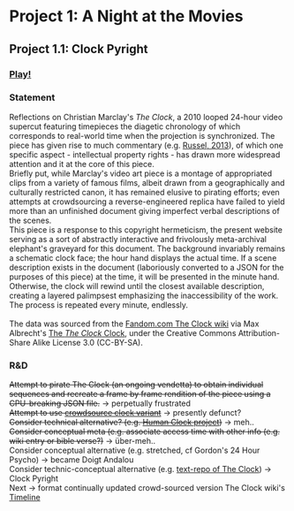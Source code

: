# Project 1: A Night at the Movies

## Project 1.1: Clock Pyright

### [Play!](https://ylliez.github.io/CART263/projects/proj01_movieNight/proj01_clockPyright/)

### Statement
Reflections on Christian Marclay's *The Clock*, a 2010 looped 24-hour video supercut featuring timepieces the diagetic chronology of which corresponds to real-world time when the projection is synchronized. The piece has given rise to much commentary (e.g. [Russel, 2013](http://catherinerussell.ca/wp-content/uploads/2013/10/Russell-FW-54-2-Archival-Cinephilia-in-The-Clock.pdf)), of which one specific aspect - intellectual property rights - has drawn more widespread attention and it at the core of this piece.<br>
Briefly put, while Marclay's video art piece is a montage of appropriated clips from a variety of famous films, albeit drawn from a geographically and culturally restricted canon, it has remained elusive to pirating efforts; even attempts at crowdsourcing a reverse-engineered replica have failed to yield more than an unfinished document giving imperfect verbal descriptions of the scenes.<br>
This piece is a response to this copyright hermeticism, the present website serving as a sort of abstractly interactive and frivolously meta-archival elephant's graveyard for this document. The background invariably remains a schematic clock face; the hour hand displays the actual time. If a scene description exists in the document (laboriously converted to a JSON for the purposes of this piece) at the time, it will be presented in the minute hand. Otherwise, the clock will rewind until the closest available description, creating a layered palimpsest emphasizing the inaccessibility of the work. The process is repeated every minute, endlessly.<br><br>
The data was sourced from the [Fandom.com The Clock wiki](https://theclock.fandom.com/wiki/) via Max Albrecht's [The *The Clock* Clock](http://clockclock.ars.is/), under the Creative Commons Attribution-Share Alike License 3.0 (CC-BY-SA).

### R&D

~~Attempt to pirate The Clock (an ongoing vendetta) to obtain individual sequences and recreate a frame by frame rendition of the piece using a CPU-breaking JSON file.~~ -> perpetually frustrated<br>
~~Attempt to use [crowdsource clock variant](https://theclockmarclay.wikia.com/wiki/Crowdsourcing-The-Clock)~~ -> presently defunct?<br>
~~Consider technical alternative? (e.g. [Human Clock project](https://humanclock.com/))~~ -> meh..<br>
~~Consider conceptual meta (e.g. associate access time with other info (e.g. wiki entry or bible verse?)~~ -> über-meh..<br>
Consider conceptual alternative (e.g. stretched, cf Gordon's 24 Hour Psycho) -> became Doigt Andalou<br>
Consider technic-conceptual alternative (e.g. [text-repo of The Clock](http://clockclock.ars.is/)) -> Clock Pyright<br>
Next -> format continually updated crowd-sourced version The Clock wiki's [Timeline](https://theclock.fandom.com/wiki/Timeline)
